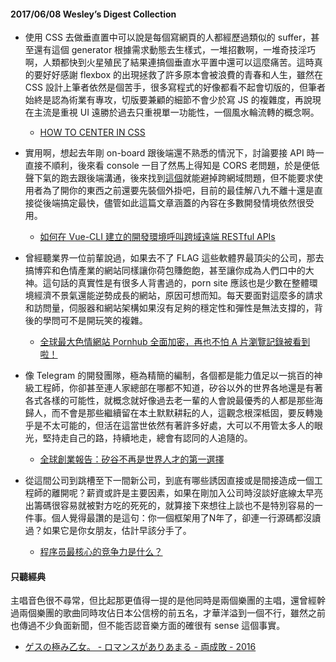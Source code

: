#### 2017/06/08 Wesley’s Digest Collection

- 使用 CSS 去做垂直置中可以說是每個寫網頁的人都經歷過類似的 suffer，甚至還有這個 generator 根據需求動態去生樣式，一堆招數啊，一堆奇技淫巧啊，人類都快到火星殖民了結果連搞個垂直水平置中還可以這麼痛苦。這時真的要好好感謝 flexbox 的出現拯救了許多原本會被浪費的青春和人生，雖然在 CSS 設計上筆者依然是個苦手，很多寫程式的好像都看不起會切版的，但筆者始終是認為術業有專攻，切版要兼顧的細節不會少於寫 JS 的複雜度，再說現在主流是重視 UI 遠勝於過去只重視單一功能性，一個風水輪流轉的概念啊。
  - [HOW TO CENTER IN CSS](http://howtocenterincss.com/)
  
- 實用啊，想起去年剛 on-board 跟後端還不熟悉的情況下，討論要接 API 時一直接不順利，後來看 console 一目了然馬上得知是 CORS 老問題，於是便低聲下氣的跑去跟後端溝通，後來找到[這個](https://chrome.google.com/webstore/detail/allow-control-allow-origi/nlfbmbojpeacfghkpbjhddihlkkiljbi)就能避掉跨網域問題，但不能要求使用者為了開你的東西之前還要先裝個外掛吧，目前的最佳解八九不離十還是直接從後端搞定最快，儘管如此這篇文章涵蓋的內容在多數開發情境依然很受用。
  - [如何在 Vue-CLI 建立的開發環境呼叫跨域遠端 RESTful APIs](https://kuro.tw/posts/2017/06/07/%E5%A6%82%E4%BD%95%E5%9C%A8-Vue-CLI-%E5%BB%BA%E7%AB%8B%E7%9A%84%E9%96%8B%E7%99%BC%E7%92%B0%E5%A2%83%E5%91%BC%E5%8F%AB%E8%B7%A8%E5%9F%9F%E9%81%A0%E7%AB%AF-RESTful-APIs/)
  
- 曾經聽業界一位前輩說過，如果去不了 FLAG 這些軟體界最頂尖的公司，那去搞博弈和色情產業的網站同樣讓你荷包賺飽飽，甚至讓你成為人們口中的大神。這句話的真實性是有很多人背書過的，porn site 應該也是少數在整體環境經濟不景氣還能逆勢成長的網站，原因可想而知。每天要面對這麼多的請求和訪問量，伺服器和網站架構如果沒有足夠的穩定性和彈性是無法支撐的，背後的學問可不是開玩笑的複雜。
  - [全球最大色情網站 Pornhub 全面加密，再也不怕 A 片瀏覽記錄被看到啦！](https://buzzorange.com/techorange/2017/04/06/porn-site-information-security/)
  
- 像 Telegram 的開發團隊，極為精簡的編制，各個都是能力值足以一挑百的神級工程師，你卻甚至連人家總部在哪都不知道，矽谷以外的世界各地還是有著各式各樣的可能性，就概念就好像過去老一輩的人會說最優秀的人都是那些海歸人，而不會是那些繼續留在本土默默耕耘的人，這觀念根深柢固，要反轉幾乎是不太可能的，但活在這當世依然有著許多好處，大可以不用管太多人的眼光，堅持走自己的路，持續地走，總會有認同的人追隨的。
  - [全球創業報告：矽谷不再是世界人才的第一選擇](https://nextdesignhub.com/2017/06/05/%E5%85%A8%E7%90%83%E5%89%B5%E6%A5%AD%E5%A0%B1%E5%91%8A%EF%BC%9A%E7%9F%BD%E8%B0%B7%E4%B8%8D%E5%86%8D%E6%98%AF%E4%B8%96%E7%95%8C%E4%BA%BA%E6%89%8D%E7%9A%84%E7%AC%AC%E4%B8%80%E9%81%B8%E6%93%87/)


- 從這間公司到跳槽至下一間新公司，到底有哪些誘因直接或是間接造成一個工程師的離開呢？薪資或許是主要因素，如果在剛加入公司時沒談好底線太早亮出籌碼很容易就被對方吃的死死的，就算接下來想往上談也不是特別容易的一件事。個人覺得最讚的是這句：你一個框架用了N年了，卻連一行源碼都沒讀過？如果它是你女朋友，估計早該分手了。
  - [程序员最核心的竞争力是什么？](https://www.oschina.net/news/85558/whats-the-core-competitiveness-of-programmers)





#### 只聽經典
主唱音色很不尋常，但比起那更值得一提的是他同時是兩個樂團的主唱，還曾經幹過兩個樂團的歌曲同時攻佔日本公信榜的前五名，才華洋溢到一個不行，雖然之前也傳過不少負面新聞，但不能否認音樂方面的確很有 sense 這個事實。
- [ゲスの極み乙女。 - ロマンスがありあまる - 両成敗 - 2016](https://www.youtube.com/watch?v=C6-AN8J385c&index=53&list=PL9do701rCbQzwjmlebZffsYM4mVw44SrJ)